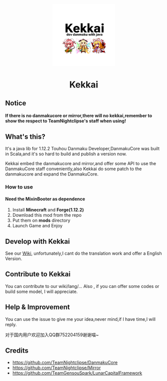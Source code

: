 
<div align=center>
  <img width=200 src="./doc/kekkai.png"  alt="image"/>
  <h1 align="center">Kekkai</h1> 
</div>

## Notice

#### **If there is no danmakucore or mirror,there will no kekkai,remember to show the respect to TeamNightclipse's staff when using!**

## What's this?

It's a java lib for 1.12.2 Touhou Danmaku Developer,DanmakuCore was built in Scala,and it's so hard to build and publish a version now.

Kekkai embed the danmakucore and mirror,and offer some API to use the DanmakuCore staff conveniently,also Kekkai do some patch to the danmakucore and expand the DanmakuCore.

### How to use

####  Need the MixinBooter as dependence

1. Install **Minecraft** and **Forge(1.12.2)**
2. Download this mod from the repo
3. Put them on **mods** directory
4. Launch Game and Enjoy

## Develop with Kekkai

See our [Wiki](https://github.com/TeamGensouSpark/kekkai/wiki), unfortunately,I cant do the translation work and offer a English Version.

## Contribute to Kekkai

You can contribute to our wiki/lang/... Also , if you can offer some codes or build some model, I will appreciate.

## Help & Improvement

You can use the issue to give me your idea,never mind,if I have time,I will reply.

对于国内用户欢迎加入QQ群752204159谢谢喵~

## Credits

 - https://github.com/TeamNightclipse/DanmakuCore
 - https://github.com/TeamNightclipse/Mirror
 - https://github.com/TeamGensouSpark/LunarCapitalFramework
